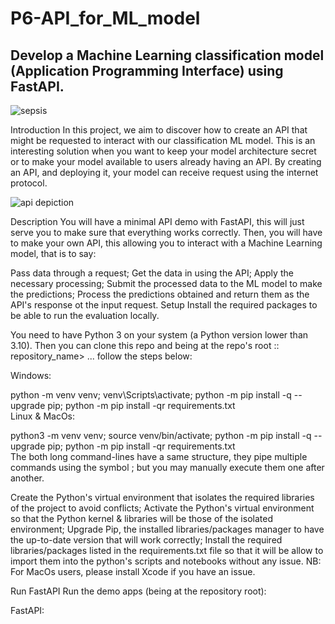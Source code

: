 # P6-API_for_ML_model

## Develop a Machine Learning classification model (Application Programming Interface) using FastAPI.
![sepsis](https://github.com/sethsot/P6-API_for_ML_model/assets/137343449/937e7b88-79f2-4c55-9b3a-a3ad40204f15)


Introduction
In this project, we aim to discover how to create an API that might be requested to interact with our classification ML model. This is an interesting solution when you want to keep your model architecture secret or to make your model available to users already having an API. By creating an API, and deploying it, your model can receive request using the internet protocol. 

![api depiction](https://github.com/sethsot/P6-API_for_ML_model/assets/137343449/f59b4f22-e6ac-4505-9460-466c2123136b)


Description
You will have a minimal API demo with FastAPI, this will just serve you to make sure that everything works correctly. Then, you will have to make your own API, this allowing you to interact with a Machine Learning model, that is to say:

Pass data through a request;
Get the data in using the API;
Apply the necessary processing;
Submit the processed data to the ML model to make the predictions;
Process the predictions obtained and return them as the API's response ot the input request.
Setup
Install the required packages to be able to run the evaluation locally.

You need to have Python 3 on your system (a Python version lower than 3.10). Then you can clone this repo and being at the repo's root :: repository_name> ... follow the steps below:

Windows:

  python -m venv venv; venv\Scripts\activate; python -m pip install -q --upgrade pip; python -m pip install -qr requirements.txt  
Linux & MacOs:

  python3 -m venv venv; source venv/bin/activate; python -m pip install -q --upgrade pip; python -m pip install -qr requirements.txt  
The both long command-lines have a same structure, they pipe multiple commands using the symbol ; but you may manually execute them one after another.

Create the Python's virtual environment that isolates the required libraries of the project to avoid conflicts;
Activate the Python's virtual environment so that the Python kernel & libraries will be those of the isolated environment;
Upgrade Pip, the installed libraries/packages manager to have the up-to-date version that will work correctly;
Install the required libraries/packages listed in the requirements.txt file so that it will be allow to import them into the python's scripts and notebooks without any issue.
NB: For MacOs users, please install Xcode if you have an issue.

Run FastAPI
Run the demo apps (being at the repository root):

FastAPI:

